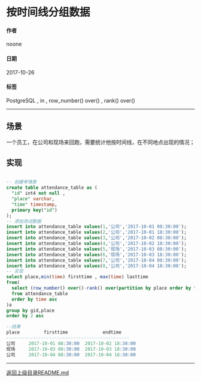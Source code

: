 # 按时间线分组数据

#### 作者
noone

#### 日期
2017-10-26

#### 标签
PostgreSQL , in , row_number() over() , rank() over()

---
## 场景
一个员工，在公司和现场来回跑，需要统计他按时间线，在不同地点出现的情况；

## 实现
```sql

-- 创建考情表
create table attendance_table as (
  "id" int4 not null ,
  "place" varchar,
  "time" timestamp,
  primary key("id")
);
-- 添加测试数据
insert into attendance_table values(1,'公司','2017-10-01 08:30:00');
insert into attendance_table values(2,'公司','2017-10-01 18:30:00');
insert into attendance_table values(3,'公司','2017-10-02 08:30:00');
insert into attendance_table values(4,'公司','2017-10-02 18:30:00');
insert into attendance_table values(5,'现场','2017-10-03 08:30:00');
insert into attendance_table values(6,'现场','2017-10-03 18:30:00');
insert into attendance_table values(7,'公司','2017-10-04 08:30:00');
insert into attendance_table values(8,'公司','2017-10-04 18:30:00');
-- 实现
select place,min(time) firsttime , max(time) lasttime
from(
  select (row_number() over()-rank() over(partition by place order by time asc)) gid,*
  from attendance_table
  order by time asc
)a
group by gid,place
order by 2 asc

--结果
place         firsttime             endtime
----------------------------------------------
公司     2017-10-01 08:30:00  2017-10-02 18:30:00
现场     2017-10-03 08:30:00  2017-10-03 18:30:00
公司     2017-10-04 08:30:00  2017-10-04 18:30:00

```


----
[返回上级目录README.md](../README.md)
